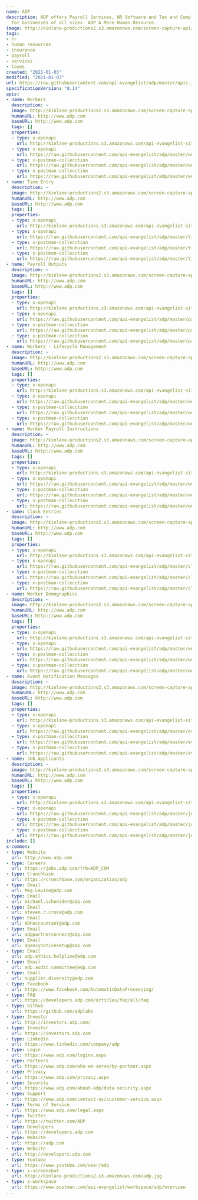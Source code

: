 ```yaml
---
name: ADP
description: ADP offers Payroll Services, HR Software and Tax and Compliance services
  for businesses of all sizes. ADP A More Human Resource.
image: http://kinlane-productions2.s3.amazonaws.com/screen-capture-api/28114-adp.jpg
tags:
- hr
- human resources
- insurance
- payroll
- services
- taxes
created: "2021-01-03"
modified: "2021-01-03"
url: https://raw.githubusercontent.com/api-evangelist/adp/master/apis.json
specificationVersion: "0.14"
apis:
- name: Workers
  description: ~
  image: http://kinlane-productions2.s3.amazonaws.com/screen-capture-api/28114-adp.jpg
  humanURL: http://www.adp.com
  baseURL: http://www.adp.com
  tags: []
  properties:
  - type: x-openapi
    url: http://kinlane-productions.s3.amazonaws.com/api-evangelist-site/company/openapis/workers.json
  - type: x-openapi
    url: https://raw.githubusercontent.com/api-evangelist/adp/master/workers-openapi.json
  - type: x-postman-collecction
    url: https://raw.githubusercontent.com/api-evangelist/adp/master/workers-postman-collection.json
  - type: x-postman-collecction
    url: https://raw.githubusercontent.com/api-evangelist/adp/master/workers-postman-collection.json
- name: Time Entry
  description: ~
  image: http://kinlane-productions2.s3.amazonaws.com/screen-capture-api/28114-adp.jpg
  humanURL: http://www.adp.com
  baseURL: http://www.adp.com
  tags: []
  properties:
  - type: x-openapi
    url: http://kinlane-productions.s3.amazonaws.com/api-evangelist-site/company/openapis/time-entry.json
  - type: x-openapi
    url: https://raw.githubusercontent.com/api-evangelist/adp/master/time-entry-openapi.json
  - type: x-postman-collecction
    url: https://raw.githubusercontent.com/api-evangelist/adp/master/time-entry-postman-collection.json
  - type: x-postman-collecction
    url: https://raw.githubusercontent.com/api-evangelist/adp/master/time-entry-postman-collection.json
- name: Payroll Outputs
  description: ~
  image: http://kinlane-productions2.s3.amazonaws.com/screen-capture-api/28114-adp.jpg
  humanURL: http://www.adp.com
  baseURL: http://www.adp.com
  tags: []
  properties:
  - type: x-openapi
    url: http://kinlane-productions.s3.amazonaws.com/api-evangelist-site/company/openapis/payroll-outputs.json
  - type: x-openapi
    url: https://raw.githubusercontent.com/api-evangelist/adp/master/payroll-outputs-openapi.json
  - type: x-postman-collecction
    url: https://raw.githubusercontent.com/api-evangelist/adp/master/payroll-outputs-postman-collection.json
  - type: x-postman-collecction
    url: https://raw.githubusercontent.com/api-evangelist/adp/master/payroll-outputs-postman-collection.json
- name: Workers - Lifecycle Management
  description: ~
  image: http://kinlane-productions2.s3.amazonaws.com/screen-capture-api/28114-adp.jpg
  humanURL: http://www.adp.com
  baseURL: http://www.adp.com
  tags: []
  properties:
  - type: x-openapi
    url: http://kinlane-productions.s3.amazonaws.com/api-evangelist-site/company/openapis/workers--lifecycle-management.json
  - type: x-openapi
    url: https://raw.githubusercontent.com/api-evangelist/adp/master/workers--lifecycle-management-openapi.json
  - type: x-postman-collecction
    url: https://raw.githubusercontent.com/api-evangelist/adp/master/workers--lifecycle-management-postman-collection.json
  - type: x-postman-collecction
    url: https://raw.githubusercontent.com/api-evangelist/adp/master/workers--lifecycle-management-postman-collection.json
- name: Worker Payroll Instructions
  description: ~
  image: http://kinlane-productions2.s3.amazonaws.com/screen-capture-api/28114-adp.jpg
  humanURL: http://www.adp.com
  baseURL: http://www.adp.com
  tags: []
  properties:
  - type: x-openapi
    url: http://kinlane-productions.s3.amazonaws.com/api-evangelist-site/company/openapis/worker-payroll-instructions.json
  - type: x-openapi
    url: https://raw.githubusercontent.com/api-evangelist/adp/master/worker-payroll-instructions-openapi.json
  - type: x-postman-collecction
    url: https://raw.githubusercontent.com/api-evangelist/adp/master/worker-payroll-instructions-postman-collection.json
  - type: x-postman-collecction
    url: https://raw.githubusercontent.com/api-evangelist/adp/master/worker-payroll-instructions-postman-collection.json
- name: Clock Entries
  description: ~
  image: http://kinlane-productions2.s3.amazonaws.com/screen-capture-api/28114-adp.jpg
  humanURL: http://www.adp.com
  baseURL: http://www.adp.com
  tags: []
  properties:
  - type: x-openapi
    url: http://kinlane-productions.s3.amazonaws.com/api-evangelist-site/company/openapis/clock-entries.json
  - type: x-openapi
    url: https://raw.githubusercontent.com/api-evangelist/adp/master/clock-entries-openapi.json
  - type: x-postman-collecction
    url: https://raw.githubusercontent.com/api-evangelist/adp/master/clock-entries-postman-collection.json
  - type: x-postman-collecction
    url: https://raw.githubusercontent.com/api-evangelist/adp/master/clock-entries-postman-collection.json
- name: Worker Demographics
  description: ~
  image: http://kinlane-productions2.s3.amazonaws.com/screen-capture-api/28114-adp.jpg
  humanURL: http://www.adp.com
  baseURL: http://www.adp.com
  tags: []
  properties:
  - type: x-openapi
    url: http://kinlane-productions.s3.amazonaws.com/api-evangelist-site/company/openapis/worker-demographics.json
  - type: x-openapi
    url: https://raw.githubusercontent.com/api-evangelist/adp/master/worker-demographics-openapi.json
  - type: x-postman-collecction
    url: https://raw.githubusercontent.com/api-evangelist/adp/master/worker-demographics-postman-collection.json
  - type: x-postman-collecction
    url: https://raw.githubusercontent.com/api-evangelist/adp/master/worker-demographics-postman-collection.json
- name: Event Notification Messages
  description: ~
  image: http://kinlane-productions2.s3.amazonaws.com/screen-capture-api/28114-adp.jpg
  humanURL: http://www.adp.com
  baseURL: http://www.adp.com
  tags: []
  properties:
  - type: x-openapi
    url: http://kinlane-productions.s3.amazonaws.com/api-evangelist-site/company/openapis/event-notification-messages.json
  - type: x-openapi
    url: https://raw.githubusercontent.com/api-evangelist/adp/master/event-notification-messages-openapi.json
  - type: x-postman-collecction
    url: https://raw.githubusercontent.com/api-evangelist/adp/master/event-notification-messages-postman-collection.json
  - type: x-postman-collecction
    url: https://raw.githubusercontent.com/api-evangelist/adp/master/event-notification-messages-postman-collection.json
- name: Job Applicants
  description: ~
  image: http://kinlane-productions2.s3.amazonaws.com/screen-capture-api/28114-adp.jpg
  humanURL: http://www.adp.com
  baseURL: http://www.adp.com
  tags: []
  properties:
  - type: x-openapi
    url: http://kinlane-productions.s3.amazonaws.com/api-evangelist-site/company/openapis/job-applicants.json
  - type: x-openapi
    url: https://raw.githubusercontent.com/api-evangelist/adp/master/job-applicants-openapi.json
  - type: x-postman-collecction
    url: https://raw.githubusercontent.com/api-evangelist/adp/master/job-applicants-postman-collection.json
  - type: x-postman-collecction
    url: https://raw.githubusercontent.com/api-evangelist/adp/master/job-applicants-postman-collection.json
include: []
x-common:
- type: Website
  url: http://www.adp.com
- type: Careers
  url: https://jobs.adp.com/?rb=ADP_COM
- type: Crunchbase
  url: https://crunchbase.com/organization/adp
- type: Email
  url: Meg.Levine@adp.com
- type: Email
  url: michael.schneider@adp.com
- type: Email
  url: steven.r.cross@adp.com
- type: Email
  url: ADPAccountant@adp.com
- type: Email
  url: adppartnerconnect@adp.com
- type: Email
  url: agencynoticesetup@adp.com
- type: Email
  url: adp.ethics.helpline@adp.com
- type: Email
  url: adp.audit.committee@adp.com
- type: Email
  url: supplier.diversity@adp.com
- type: Facebook
  url: https://www.facebook.com/AutomaticDataProcessing/
- type: FAQ
  url: https://developers.adp.com/articles/faq/all/faq
- type: Github
  url: https://github.com/adplabs
- type: Investor
  url: http://investors.adp.com/
- type: Investor
  url: https://investors.adp.com
- type: Linkedin
  url: https://www.linkedin.com/company/adp
- type: Login
  url: https://www.adp.com/logins.aspx
- type: Partners
  url: https://www.adp.com/who-we-serve/by-partner.aspx
- type: Privacy
  url: https://www.adp.com/privacy.aspx
- type: Security
  url: https://www.adp.com/about-adp/data-security.aspx
- type: Support
  url: https://www.adp.com/contact-us/customer-service.aspx
- type: Terms of Service
  url: https://www.adp.com/legal.aspx
- type: Twitter
  url: https://twitter.com/ADP
- type: Developers
  url: https://developers.adp.com
- type: Website
  url: https://adp.com
- type: Website
  url: http://developers.adp.com
- type: Youtube
  url: https://www.youtube.com/user/adp
- type: x-screenshot
  url: http://kinlane-productions2.s3.amazonaws.com/adp.jpg
- type: x-workspace
  url: https://www.postman.com/api-evangelist/workspace/adp/overview
...
```

